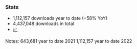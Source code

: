 ### Stats

* 1,112,157 downloads year to date (+58% YoY)
* 4,437,048 downloads in total
* [📈](https://npm-stat.com/charts.html?package=%40stryker-mutator%2Fcore&from=2019-01-01&to=2022-05-29) <!-- .element target="_blank" -->


Notes:
643,681 year to date 2021
1,112,157 year to date 2022
